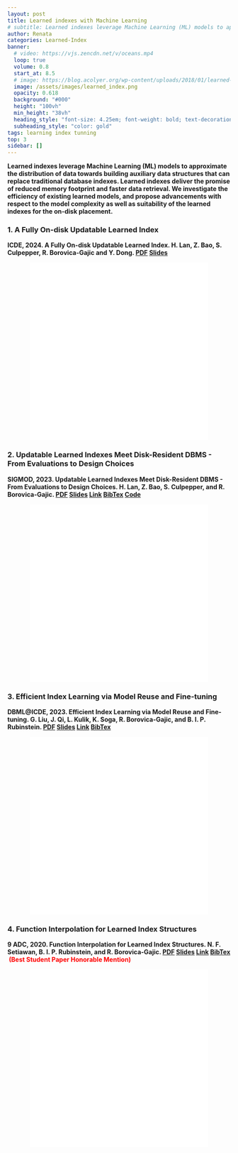 ```yaml
---
layout: post
title: Learned indexes with Machine Learning
# subtitle: Learned indexes leverage Machine Learning (ML) models to approximate the distribution of data towards building auxiliary data structures that can replace traditional database indexes. Learned indexes deliver the promise of reduced memory footprint and faster data retrieval. We investigate the efficiency of existing learned models, and propose advancements with respect to the model complexity as well as suitability of the learned indexes for the on-disk placement.
author: Renata
categories: Learned-Index
banner:
  # video: https://vjs.zencdn.net/v/oceans.mp4
  loop: true
  volume: 0.8
  start_at: 8.5
  # image: https://blog.acolyer.org/wp-content/uploads/2018/01/learned-index-fig-1.jpeg?w=520
  image: /assets/images/learned_index.png
  opacity: 0.618
  background: "#000"
  height: "100vh"
  min_height: "38vh"
  heading_style: "font-size: 4.25em; font-weight: bold; text-decoration: underline"
  subheading_style: "color: gold"
tags: learning index tunning 
top: 3
sidebar: []
---
```


<p><b>
Learned indexes leverage Machine Learning (ML) models to approximate the distribution of data towards building auxiliary data structures that can replace traditional database indexes. Learned indexes deliver the promise of reduced memory footprint and faster data retrieval. We investigate the efficiency of existing learned models, and propose advancements with respect to the model complexity as well as suitability of the learned indexes for the on-disk placement.
</b></p>

### 1. A Fully On-disk Updatable Learned Index

<p><b>ICDE, 2024. A Fully On-disk Updatable Learned Index. H. Lan, Z. Bao, S. Culpepper, R. Borovica-Gajic and Y. Dong. <a href="/data/2024_icde.pdf" target="_blank">PDF</a>&nbsp;<a href="/data/2024_icde_slides.pdf" target="_blank">Slides</a>&nbsp;</b></p>

<div style="display: flex; justify-content: center;">
    <embed src="/data/2024_icde_slides.pdf" width="80%" height="400" />
</div>


### 2. Updatable Learned Indexes Meet Disk-Resident DBMS - From Evaluations to Design Choices

<p><b>SIGMOD, 2023. Updatable Learned Indexes Meet Disk-Resident DBMS - From Evaluations to Design Choices. H. Lan, Z. Bao, S. Culpepper, and R. Borovica-Gajic. <a href="/data/2023_sigmod.pdf" target="_blank">PDF</a>&nbsp;<a href="/data/2023_sigmod_slides.pdf" target="_blank">Slides</a>&nbsp;<a href="https://dl.acm.org/doi/10.1145/3589284" target="_blank">Link</a>&nbsp;<a href="https://dblp.org/rec/journals/pacmmod/LanBCB23.html?view=bibtex" target="_blank">BibTex</a>&nbsp;<a href="https://github.com/rmitbggroup/LearnedIndexDiskExp" target="_blank">Code</a></b></p>  

<div style="display: flex; justify-content: center;">
    <embed src="/data/2023_sigmod_slides.pdf" width="80%" height="400" />
</div>

### 3. Efficient Index Learning via Model Reuse and Fine-tuning

<p><b>DBML@ICDE, 2023. Efficient Index Learning via Model Reuse and Fine-tuning. G. Liu, J. Qi, L. Kulik, K. Soga, R. Borovica-Gajic, and B. I. P. Rubinstein. <a href="/data/2023_dbml.pdf" target="_blank">PDF</a>&nbsp;<a href="/data/2023_dbml_slides.pdf" target="_blank">Slides</a>&nbsp;<a href="https://ieeexplore.ieee.org/document/10148123" target="_blank">Link</a>&nbsp;<a href="https://dblp.org/rec/conf/icde/LiuQKSBR23.html?view=bibtex" target="_blank">BibTex</a></b></p> 


<div style="display: flex; justify-content: center;">
    <embed src="/data/2023_dbml_slides.pdf" width="80%" height="400" />
</div>

### 4. Function Interpolation for Learned Index Structures

<p><b>9 ADC, 2020. Function Interpolation for Learned Index Structures. N. F. Setiawan, B. I. P. Rubinstein, and R. Borovica-Gajic. <a href="/data/2020_adc.pdf" target="_blank">PDF</a>&nbsp;<a href="/data/2020_adc_slides.pdf" target="_blank">Slides</a>&nbsp;<a href="https://link.springer.com/chapter/10.1007%2F978-3-030-39469-1_6" target="_blank">Link</a>&nbsp;<a href="https://dblp.org/rec/bibtex/conf/adc/SetiawanRB20" target="_blank">BibTex</a> &nbsp;<font color="red">(Best Student Paper Honorable Mention)</font></b></p> 


<div style="display: flex; justify-content: center;">
    <embed src="/data/2020_adc_slides.pdf" width="80%" height="400" />
</div>